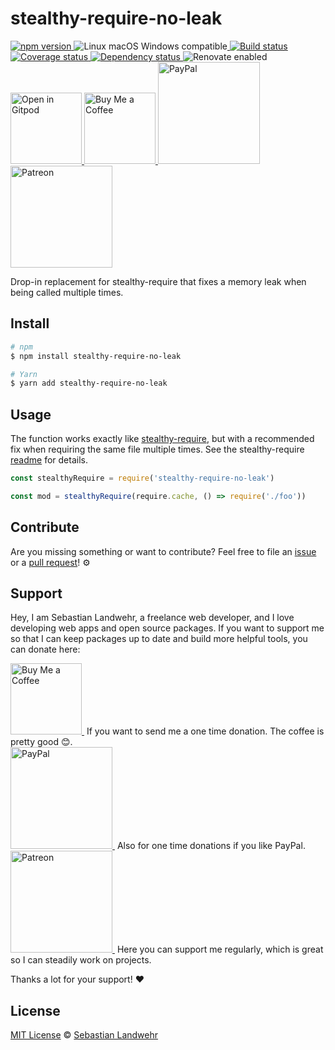 <!-- TITLE/ -->
# stealthy-require-no-leak
<!-- /TITLE -->

<!-- BADGES/ -->
<p>
    <a href="https://npmjs.org/package/stealthy-require-no-leak">
      <img
        src="https://img.shields.io/npm/v/stealthy-require-no-leak.svg"
        alt="npm version"
      >
    </a><img src="https://img.shields.io/badge/os-linux%20%7C%C2%A0macos%20%7C%C2%A0windows-blue" alt="Linux macOS Windows compatible"><a href="https://github.com/dword-design/stealthy-require-no-leak/actions">
      <img
        src="https://github.com/dword-design/stealthy-require-no-leak/workflows/build/badge.svg"
        alt="Build status"
      >
    </a><a href="https://codecov.io/gh/dword-design/stealthy-require-no-leak">
      <img
        src="https://codecov.io/gh/dword-design/stealthy-require-no-leak/branch/master/graph/badge.svg"
        alt="Coverage status"
      >
    </a><a href="https://david-dm.org/dword-design/stealthy-require-no-leak">
      <img src="https://img.shields.io/david/dword-design/stealthy-require-no-leak" alt="Dependency status">
    </a><img src="https://img.shields.io/badge/renovate-enabled-brightgreen" alt="Renovate enabled"><br/><a href="https://gitpod.io/#https://github.com/dword-design/stealthy-require-no-leak">
      <img
        src="https://gitpod.io/button/open-in-gitpod.svg"
        alt="Open in Gitpod"
        width="114"
      >
    </a><a href="https://www.buymeacoffee.com/dword">
      <img
        src="https://www.buymeacoffee.com/assets/img/guidelines/download-assets-sm-2.svg"
        alt="Buy Me a Coffee"
        width="114"
      >
    </a><a href="https://paypal.me/SebastianLandwehr">
      <img
        src="https://sebastianlandwehr.com/images/paypal.svg"
        alt="PayPal"
        width="163"
      >
    </a><a href="https://www.patreon.com/dworddesign">
      <img
        src="https://sebastianlandwehr.com/images/patreon.svg"
        alt="Patreon"
        width="163"
      >
    </a>
</p>
<!-- /BADGES -->

<!-- DESCRIPTION/ -->
Drop-in replacement for stealthy-require that fixes a memory leak when being called multiple times.
<!-- /DESCRIPTION -->

<!-- INSTALL/ -->
## Install

```bash
# npm
$ npm install stealthy-require-no-leak

# Yarn
$ yarn add stealthy-require-no-leak
```
<!-- /INSTALL -->

## Usage

The function works exactly like [stealthy-require](https://github.com/analog-nico/stealthy-require), but with a recommended fix when requiring the same file multiple times. See the stealthy-require [readme](https://github.com/analog-nico/stealthy-require#preventing-a-memory-leak-when-repeatedly-requiring-fresh-module-instances-in-nodejs) for details.

```js
const stealthyRequire = require('stealthy-require-no-leak')

const mod = stealthyRequire(require.cache, () => require('./foo'))
```

<!-- LICENSE/ -->
## Contribute

Are you missing something or want to contribute? Feel free to file an [issue](https://github.com/dword-design/stealthy-require-no-leak/issues) or a [pull request](https://github.com/dword-design/stealthy-require-no-leak/pulls)! ⚙️

## Support

Hey, I am Sebastian Landwehr, a freelance web developer, and I love developing web apps and open source packages. If you want to support me so that I can keep packages up to date and build more helpful tools, you can donate here:

<p>
  <a href="https://www.buymeacoffee.com/dword">
    <img
      src="https://www.buymeacoffee.com/assets/img/guidelines/download-assets-sm-2.svg"
      alt="Buy Me a Coffee"
      width="114"
    >
  </a>&nbsp;If you want to send me a one time donation. The coffee is pretty good 😊.<br/>
  <a href="https://paypal.me/SebastianLandwehr">
    <img
      src="https://sebastianlandwehr.com/images/paypal.svg"
      alt="PayPal"
      width="163"
    >
  </a>&nbsp;Also for one time donations if you like PayPal.<br/>
  <a href="https://www.patreon.com/dworddesign">
    <img
      src="https://sebastianlandwehr.com/images/patreon.svg"
      alt="Patreon"
      width="163"
    >
  </a>&nbsp;Here you can support me regularly, which is great so I can steadily work on projects.
</p>

Thanks a lot for your support! ❤️

## License

[MIT License](https://opensource.org/licenses/MIT) © [Sebastian Landwehr](https://sebastianlandwehr.com)
<!-- /LICENSE -->
